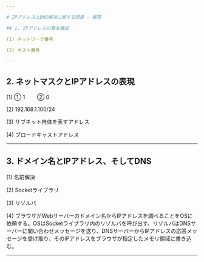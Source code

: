 ```yaml
---

# IPアドレスとDNS解決に関する問題 - 解答

## 1. IPアドレスの基本構成

(1) ネットワーク番号

(2) ホスト番号

---
```


## 2. ネットマスクとIPアドレスの表現

(1) ① 1
　　② 0

(2) 192.168.1.100/24

(3) サブネット自体を表すアドレス

(4) ブロードキャストアドレス

---

## 3. ドメイン名とIPアドレス、そしてDNS

(1) 名前解決

(2) Socketライブラリ

(3) リゾルバ

(4) ブラウザがWebサーバーのドメイン名からIPアドレスを調べることをOSに依頼する。OSはSocketライブラリ内のリゾルバを呼び出す。リゾルバはDNSサーバーに問い合わせメッセージを送り、DNSサーバーからIPアドレスの応答メッセージを受け取り、そのIPアドレスをブラウザが指定したメモリ領域に書き込む。

---